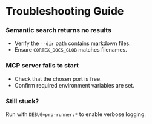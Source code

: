 # Troubleshooting Guide

### Semantic search returns no results
- Verify the `--dir` path contains markdown files.
- Ensure `CORTEX_DOCS_GLOB` matches filenames.

### MCP server fails to start
- Check that the chosen port is free.
- Confirm required environment variables are set.

### Still stuck?
Run with `DEBUG=prp-runner:*` to enable verbose logging.
